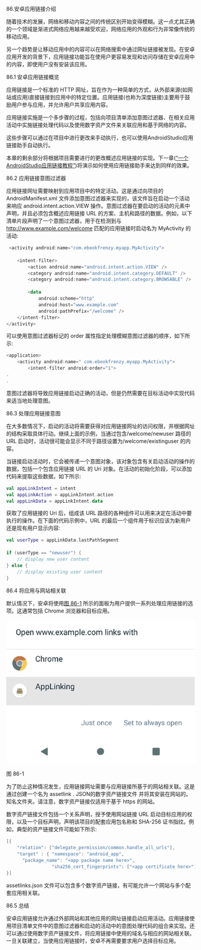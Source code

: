 86.安卓应用链接介绍

随着技术的发展，网络和移动内容之间的传统区别开始变得模糊。这一点尤其正确的一个领域是渐进式网络应用越来越受欢迎，网络应用的外观和行为非常像传统的移动应用。

另一个趋势是让移动应用中的内容可以在网络搜索中通过网址链接被发现。在安卓应用开发的背景下，应用链接功能旨在使用户更容易发现和访问存储在安卓应用中的内容，即使用户没有安装该应用。

86.1 安卓应用链接概览

应用链接是一个标准的 HTTP 网址，旨在作为一种简单的方式，从外部来源(如网站或应用)直接链接到应用中的特定位置。应用链接(也称为深度链接)主要用于鼓励用户参与应用，并允许用户共享应用内容。

应用链接实施是一个多步骤的过程，包括向项目清单添加意图过滤器、在相关应用活动中实施链接处理代码以及使用数字资产文件来关联应用和基于网络的内容。

这些步骤可以通过在项目中进行更改来手动执行，也可以使用AndroidStudio应用链接助手自动执行。

本章的剩余部分将根据项目需要进行的更改概述应用链接的实现。下一章([“一个AndroidStudio应用链接教程”](87.html#_idTextAnchor1605))将演示如何使用应用链接助手来达到同样的效果。

86.2 应用链接意图过滤器

应用链接网址需要映射到应用项目中的特定活动。这是通过向项目的 AndroidManifest.xml 文件添加意图过滤器来实现的，该文件旨在启动一个活动来响应 android.intent.action.VIEW 操作。意图过滤器在要启动的活动的元素中声明，并且必须包含概述应用链接 URL 的方案、主机和路径的数据。例如，以下清单片段声明了一个意图过滤器，用于在检测到与 http://www.example.com/welcome 匹配的应用链接时启动名为 MyActivity 的活动:

```kt
 <activity android:name="com.ebookfrenzy.myapp.MyActivity">

    <intent-filter>
        <action android:name="android.intent.action.VIEW" />
        <category android:name="android.intent.category.DEFAULT" />
        <category android:name="android.intent.category.BROWSABLE" />

        <data
            android:scheme="http"
            android:host="www.example.com"
            android:pathPrefix="/welcome" />
    </intent-filter>
</activity>
```

可以使用意图过滤器标记的 order 属性指定处理模糊意图过滤器的顺序，如下所示:

```kt
<application>
    <activity android:name=" com.ebookfrenzy.myapp.MyActivity">
        <intent-filter android:order="1">
.
.
```

意图过滤器将导致应用链接启动正确的活动，但是仍然需要在目标活动中实现代码来适当地处理意图。

86.3 处理应用链接意图

在大多数情况下，启动的活动将需要获得对应用链接网址的访问权限，并根据网址的结构采取具体行动。继续上面的示例，当通过包含/welcome/newuser 路径的 URL 启动时，活动很可能会显示不同于路径设置为/welcome/existinguser 的内容。

当链接启动活动时，它会被传递一个意图对象，该对象包含有关启动活动的操作的数据，包括一个包含应用链接 URL 的 Uri 对象。在活动的初始化阶段，可以添加代码来提取这些数据，如下所示:

```kt
val appLinkIntent = intent
val appLinkAction = appLinkIntent.action 
val appLinkData = appLinkIntent.data
```

获取了应用链接的 Uri 后，组成该 URL 路径的各种组件可以用来决定在活动中要执行的操作。在下面的代码示例中，URL 的最后一个组件用于标识应该为新用户还是现有用户显示内容:

```kt
val userType = appLinkData.lastPathSegment

if (userType == "newuser") {
    // display new user content
} else {
    // display existing user content
}
```

86.4 将应用与网站相关联

默认情况下，安卓将使用[图 86-1](#_idTextAnchor1603) 所示的面板为用户提供一系列处理应用链接的选项。这通常包括 Chrome 浏览器和目标应用。

![](img/as_4.1_app_links_chooser.jpg)

图 86-1

为了防止这种情况发生，应用链接网址需要与应用链接所基于的网站相关联。这是通过创建一个名为 assetlink . JSON的数字资产链接文件 并将其安装在网站的。知名文件夹。请注意，数字资产链接仅适用于基于 https 的网站。

数字资产链接文件包括一个关系声明，授予使用网站链接 URL 启动目标应用的权限，以及一个目标声明，声明该项目的配套应用包名称和 SHA-256 证书指纹。例如，典型的资产链接文件可能如下所示:

```kt
[{
    "relation": ["delegate_permission/common.handle_all_urls"],
    "target" : { "namespace": "android_app",
      "package_name": "<app package name here>",
                 "sha256_cert_fingerprints": ["<app certificate here>"] }
}]  
```

assetlinks.json 文件可以包含多个数字资产链接，有可能允许一个网站与多个配套应用相关联。

86.5 总结

安卓应用链接允许通过外部网站和其他应用的网址链接启动应用活动。应用链接使用项目清单文件中的意图过滤器和启动的活动中的意图处理代码的组合来实现。还可以通过使用数字资产链接文件，将应用链接中使用的域名与相应的网站相关联。一旦关联建立，当使用应用链接时，安卓不再需要要求用户选择目标应用。